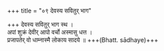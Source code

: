 +++
title = "०९ देवस्य सवितुर् भाग"

+++
देवस्य सवितुर् भाग स्थ ।  
अपां शुक्रं देवीर् आपो वर्चो अस्मासु धत्त ।  
प्रजापतेर् वो धाम्नास्मै लोकाय सादये ॥ +++(Bhatt. sādhaye)+++